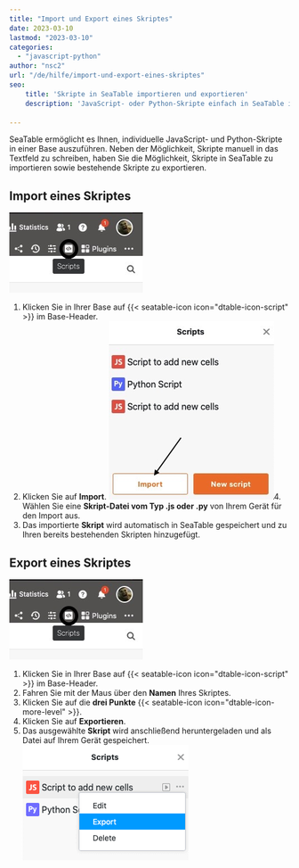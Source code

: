 ```yaml
---
title: "Import und Export eines Skriptes"
date: 2023-03-10
lastmod: "2023-03-10"
categories: 
  - "javascript-python"
author: "nsc2"
url: "/de/hilfe/import-und-export-eines-skriptes"
seo:
    title: 'Skripte in SeaTable importieren und exportieren'
    description: 'JavaScript- oder Python-Skripte einfach in SeaTable importieren oder exportieren: Anleitung für Upload und Download einzelner Skriptdateien im Base-Header.'

---
```


SeaTable ermöglicht es Ihnen, individuelle JavaScript- und Python-Skripte in einer Base auszuführen. Neben der Möglichkeit, Skripte manuell in das Textfeld zu schreiben, haben Sie die Möglichkeit, Skripte in SeaTable zu importieren sowie bestehende Skripte zu exportieren.

## Import eines Skriptes

![Import eines Skriptes](images/Anlegen-eines-Skriptes.jpg)

1. Klicken Sie in Ihrer Base auf {{< seatable-icon icon="dtable-icon-script" >}} im Base-Header.
2. Klicken Sie auf **Import**.
![Import eines Skriptes in Ihre Base](images/import-scripts.jpg)4. Wählen Sie eine **Skript-Datei vom Typ .js oder .py** von Ihrem Gerät für den Import aus.
5. Das importierte **Skript** wird automatisch in SeaTable gespeichert und zu Ihren bereits bestehenden Skripten hinzugefügt.

## Export eines Skriptes

![Export eines Skriptes](images/Anlegen-eines-Skriptes.jpg)

1. Klicken Sie in Ihrer Base auf {{< seatable-icon icon="dtable-icon-script" >}} im Base-Header.
2. Fahren Sie mit der Maus über den **Namen** Ihres Skriptes.
3. Klicken Sie auf die **drei Punkte** {{< seatable-icon icon="dtable-icon-more-level" >}}.
4. Klicken Sie auf **Exportieren**.
5. Das ausgewählte **Skript** wird anschließend heruntergeladen und als Datei auf Ihrem Gerät gespeichert.
![Export eines Skriptes ](images/export-scripts.png)
